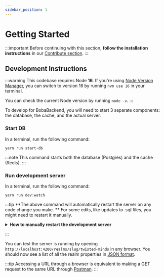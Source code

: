 ```yaml
---
sidebar_position: 1
---
```


# Getting Started

:::important
Before continuing with this section, **follow the installation instructions** in our [Contribute section](/docs/engineering/start-developing/boba-backend).
:::

## Development Instructions

:::warning
This codebase requires Node **16**. If you're using [Node Version Manager](https://github.com/nvm-sh/nvm), you can switch to version 16 by running `nvm use 16` in your terminal.

You can check the current Node version by running `node -v`.
:::

To develop for BobaBackend, you will need to start 3 separate components: the database, the cache, and the actual server.

### Start DB

In a terminal, run the following command:

```
yarn run start-db
```

:::note
This command starts both the database (Postgres) and the cache (Redis).
:::

### Run development server

In a terminal, run the following command:

```
yarn run dev:watch
```

:::tip
**The above command will automatically restart the server on any code change you make. **
For some edits, like updates to .sql files, you might need to restart it manually.

<details>
<summary><strong>How to manually restart the development server</strong>
</summary>

Both of these actions need to be performed on the console where `yarn run dev:watch` is currently running.

- **Fancy Way:** Type `rs` and press enter.
- **Bruteforce Way:** ~~Press~~ Mash `ctrl+c` to stop the running process, then run `yarn run dev:watch` again.

</details>

:::

You can test the server is running by opening `http://localhost:4200/realms/slug/twisted-minds` in any browser. You should now see a list of all the realm properties in [JSON format](https://developers.squarespace.com/what-is-json).

:::tip
Accessing a URL through a browser is equivalent to making a GET request to the same URL through [Postman](/docs/engineering/boba-backend/using-postman).
:::
